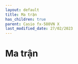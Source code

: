 ```yaml
---
layout: default
title: Ma trận
has_children: true
parent: Casio fx-580VN X
last_modified_date: 27/02/2023
---
```


# Ma trận